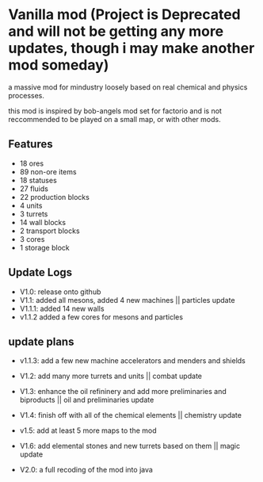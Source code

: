 # Vanilla mod (Project is Deprecated and will not be getting any more updates, though i may make another mod someday)

a massive mod for mindustry loosely based on real chemical and physics processes.

this mod is inspired by bob-angels mod set for factorio and is not reccommended to be played on a small map, or with other mods.




## Features

- 18 ores 
- 89 non-ore items
- 18 statuses
- 27 fluids
- 22 production blocks
- 4 units
- 3 turrets
- 14 wall blocks
- 2 transport blocks
- 3 cores
- 1 storage block

## Update Logs

- V1.0: release onto github
- V1.1: added all mesons, added 4 new machines  || particles update
- V1.1.1: added 14 new walls
- v1.1.2  added a few cores for mesons and particles

## update plans

- v1.1.3: add a few new machine accelerators and menders and shields
- V1.2: add many more turrets and units    || combat update
- V1.3: enhance the oil refininery and add more preliminaries and biproducts   || oil and preliminaries update
- V1.4: finish off with all of the chemical elements      || chemistry update
- v1.5: add at least 5 more maps to the mod
- V1.6: add elemental stones and new turrets based on them  || magic update

- V2.0: a full recoding of the mod into java


